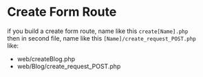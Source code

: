 # Create Form Route

if you build a create form route, name like this `create[Name].php`\
then in second file, name like this `[Name]/create_request_POST.php`\
like:

* web/createBlog.php
* web/Blog/create\_request\_POST.php
